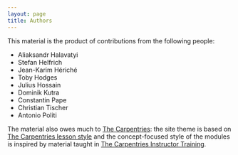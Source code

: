 ```yaml
---
layout: page
title: Authors
---
```


This material is the product of contributions from the following people:

* Aliaksandr Halavatyi
* Stefan Helfrich
* Jean-Karim Hériché
* Toby Hodges
* Julius Hossain
* Dominik Kutra
* Constantin Pape
* Christian Tischer
* Antonio Politi

The material also owes much to [The Carpentries](https://carpentries.org):
the site theme is based on
[The Carpentries lesson style](https://github.com/carpentries/styles/)
and the concept-focused style of the modules is inspired by material taught in
[The Carpentries Instructor Training](https://carpentries.github.io/instructor-training/).
